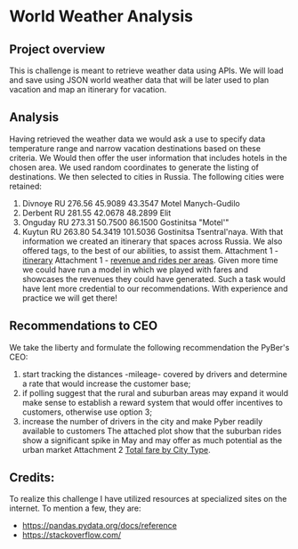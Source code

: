 # **World Weather Analysis**
## Project overview
This is challenge is meant to retrieve weather data using APIs. We will load and save using JSON world weather data that will be later used to plan vacation and map an itinerary for vacation.
## Analysis
Having retrieved the weather data we would ask a use to specify data temperature range and narrow vacation destinations based on these criteria. We Would then offer the user information that includes hotels in the chosen area.
We used random coordinates to generate the listing of destinations. We then selected to cities in Russia. The following cities were retained:
1) Divnoye	RU	276.56	45.9089	43.3547	Motel Manych-Gudilo
2) Derbent	RU	281.55	42.0678	48.2899	Elit
3) Onguday	RU	273.31	50.7500	86.1500	Gostinitsa "Motel'"
4) Kuytun	RU	263.80	54.3419	101.5036	Gostinitsa Tsentral'naya.
With that information we created an itinerary that spaces across Russia. We also offered tags, to the best of our abilities, to assist them.
Attachment 1 - [itinerary](https://github.com/RichardYDepestre/World_Weather_Analysis_final)
Attachment 1 - [revenue and rides per areas](https://github.com/RichardYDepestre/PyBer_Analysis/blob/main/analysis/PyBer_fare_summary.png).
Given more time we could have run a model in which we played with fares and showcases the revenues they could have generated. Such a task would have lent more credential to our recommendations. With experience and practice we will get there!
## Recommendations to CEO
We take the liberty and formulate the following recommendation the PyBer's CEO:
   1) start tracking the distances -mileage- covered by drivers and determine a rate that would increase the customer base;
   2) if polling suggest that the rural and suburban areas may expand it would make sense to establish a reward system that would offer incentives to customers, otherwise use option 3;
   3) increase the number of drivers in the city and make Pyber readily available to customers
The attached plot show that the suburban rides show a significant spike in May and may offer as much potential as the urban market Attachment 2 [Total fare by City Type](https://github.com/RichardYDepestre/PyBer_Analysis/blob/main/analysis/PyBer_fare_summary.png).
## Credits:
To realize this challenge I have utilized resources at specialized sites on the internet. To mention a few, they are:
- https://pandas.pydata.org/docs/reference
- https://stackoverflow.com/
